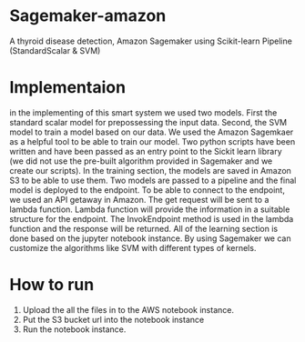 # Sagemaker-amazon
A thyroid disease detection, Amazon Sagemaker using Scikit-learn Pipeline (StandardScalar &amp; SVM)
# Implementaion
in the implementing of this smart system we used two models. First the standard scalar model for prepossessing the input data. Second, the SVM model to train a model based on our data. We used the Amazon Sagemkaer as a helpful tool to be able to train our model. Two python scripts have been written and have been passed as an entry point to the Sickit learn library (we did not use the pre-built algorithm provided in Sagemaker and we create our scripts). In the training section, the models are saved in Amazon S3 to be able to use them. Two models are passed to a pipeline and the final model is deployed to the endpoint. To be able to connect to the endpoint, we used an API getaway in Amazon. The get request will be sent to a lambda function. Lambda function will provide the information in a suitable structure for the endpoint. The InvokEndpoint method is used in the lambda function and the response will be returned. All of the learning section is done based on the jupyter notebook instance. By using Sagemaker we can customize the algorithms like SVM with different types of kernels.
# How to run

 1. Upload the all the files in to the AWS notebook instance.
 2. Put the S3 bucket url into the notebook instance
 3. Run the notebook instance.
